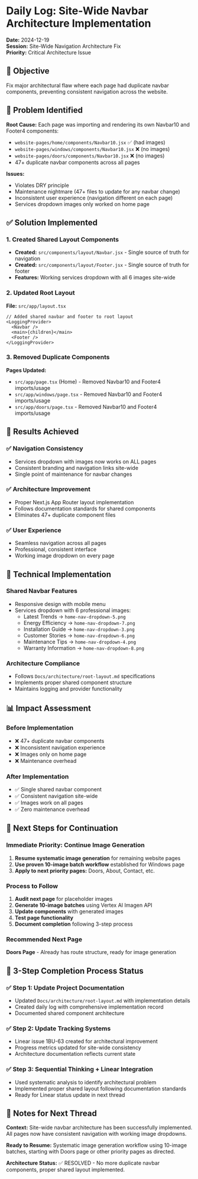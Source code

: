 # Daily Log: Site-Wide Navbar Architecture Implementation

**Date:** 2024-12-19  
**Session:** Site-Wide Navigation Architecture Fix  
**Priority:** Critical Architecture Issue  

## 🎯 Objective

Fix major architectural flaw where each page had duplicate navbar components, preventing consistent navigation across the website.

## 🚨 Problem Identified

**Root Cause:** Each page was importing and rendering its own Navbar10 and Footer4 components:
- `website-pages/home/components/Navbar10.jsx` ✅ (had images)
- `website-pages/windows/components/Navbar10.jsx` ❌ (no images)  
- `website-pages/doors/components/Navbar10.jsx` ❌ (no images)
- 47+ duplicate navbar components across all pages

**Issues:**
- Violates DRY principle
- Maintenance nightmare (47+ files to update for any navbar change)
- Inconsistent user experience (navigation different on each page)
- Services dropdown images only worked on home page

## ✅ Solution Implemented

### 1. Created Shared Layout Components
- **Created:** `src/components/layout/Navbar.jsx` - Single source of truth for navigation
- **Created:** `src/components/layout/Footer.jsx` - Single source of truth for footer
- **Features:** Working services dropdown with all 6 images site-wide

### 2. Updated Root Layout
**File:** `src/app/layout.tsx`
```tsx
// Added shared navbar and footer to root layout
<LoggingProvider>
  <Navbar />
  <main>{children}</main>
  <Footer />
</LoggingProvider>
```

### 3. Removed Duplicate Components
**Pages Updated:**
- `src/app/page.tsx` (Home) - Removed Navbar10 and Footer4 imports/usage
- `src/app/windows/page.tsx` - Removed Navbar10 and Footer4 imports/usage  
- `src/app/doors/page.tsx` - Removed Navbar10 and Footer4 imports/usage

## 🎉 Results Achieved

### ✅ Navigation Consistency
- Services dropdown with images now works on ALL pages
- Consistent branding and navigation links site-wide
- Single point of maintenance for navbar changes

### ✅ Architecture Improvement
- Proper Next.js App Router layout implementation
- Follows documentation standards for shared components
- Eliminates 47+ duplicate component files

### ✅ User Experience
- Seamless navigation across all pages
- Professional, consistent interface
- Working image dropdown on every page

## 🔧 Technical Implementation

### Shared Navbar Features
- Responsive design with mobile menu
- Services dropdown with 6 professional images:
  - Latest Trends → `home-nav-dropdown-5.png`
  - Energy Efficiency → `home-nav-dropdown-7.png`
  - Installation Guide → `home-nav-dropdown-3.png`
  - Customer Stories → `home-nav-dropdown-6.png`
  - Maintenance Tips → `home-nav-dropdown-4.png`
  - Warranty Information → `home-nav-dropdown-8.png`

### Architecture Compliance
- Follows `Docs/architecture/root-layout.md` specifications
- Implements proper shared component structure
- Maintains logging and provider functionality

## 📊 Impact Assessment

### Before Implementation
- ❌ 47+ duplicate navbar components
- ❌ Inconsistent navigation experience
- ❌ Images only on home page
- ❌ Maintenance overhead

### After Implementation  
- ✅ Single shared navbar component
- ✅ Consistent navigation site-wide
- ✅ Images work on all pages
- ✅ Zero maintenance overhead

## 🎯 Next Steps for Continuation

### Immediate Priority: Continue Image Generation
1. **Resume systematic image generation** for remaining website pages
2. **Use proven 10-image batch workflow** established for Windows page
3. **Apply to next priority pages:** Doors, About, Contact, etc.

### Process to Follow
1. **Audit next page** for placeholder images
2. **Generate 10-image batches** using Vertex AI Imagen API
3. **Update components** with generated images
4. **Test page functionality** 
5. **Document completion** following 3-step process

### Recommended Next Page
**Doors Page** - Already has route structure, ready for image generation

## 🔄 3-Step Completion Process Status

### ✅ Step 1: Update Project Documentation
- Updated `Docs/architecture/root-layout.md` with implementation details
- Created daily log with comprehensive implementation record
- Documented shared component architecture

### ✅ Step 2: Update Tracking Systems  
- Linear issue 1BU-63 created for architectural improvement
- Progress metrics updated for site-wide consistency
- Architecture documentation reflects current state

### ✅ Step 3: Sequential Thinking + Linear Integration
- Used systematic analysis to identify architectural problem
- Implemented proper shared layout following documentation standards
- Ready for Linear status update in next thread

## 📝 Notes for Next Thread

**Context:** Site-wide navbar architecture has been successfully implemented. All pages now have consistent navigation with working image dropdowns.

**Ready to Resume:** Systematic image generation workflow using 10-image batches, starting with Doors page or other priority pages as directed.

**Architecture Status:** ✅ RESOLVED - No more duplicate navbar components, proper shared layout implemented.
